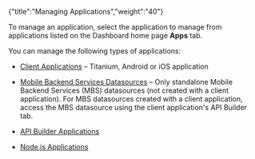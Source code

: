 {"title":"Managing Applications","weight":"40"} 

To manage an application, select the application to manage from applications listed on the Dashboard home page **Apps** tab.

You can manage the following types of applications:

*   [Client Applications](/docs/appc/Appcelerator_Dashboard/Appcelerator_Dashboard_Guide/Managing_Applications/Managing_Client_Applications/) – Titanium, Android or iOS application
    
*   [Mobile Backend Services Datasources](/docs/appc/Appcelerator_Dashboard/Appcelerator_Dashboard_Guide/Managing_Applications/Managing_Mobile_Backend_Services_Datasources/) – Only standalone Mobile Backend Services (MBS) datasources (not created with a client application). For MBS datasources created with a client application, access the MBS datasource using the client application's API Builder tab.
    
*   [API Builder Applications](/docs/appc/Appcelerator_Dashboard/Appcelerator_Dashboard_Guide/Managing_Applications/Managing_API_Builder_Applications/)
    
*   [Node.js Applications](/docs/appc/Appcelerator_Dashboard/Appcelerator_Dashboard_Guide/Managing_Applications/Managing_Node.js_Applications/)